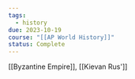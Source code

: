 ```yaml
---
tags:
  - history
due: 2023-10-19
course: "[[AP World History]]"
status: Complete
---
```

[[Byzantine Empire]], [[Kievan Rus']]